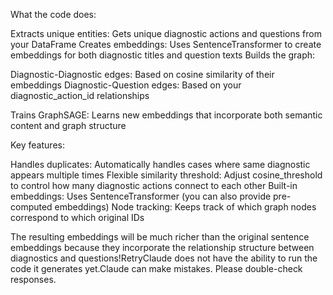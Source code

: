  What the code does:

Extracts unique entities: Gets unique diagnostic actions and questions from your DataFrame
Creates embeddings: Uses SentenceTransformer to create embeddings for both diagnostic titles and question texts
Builds the graph:

Diagnostic-Diagnostic edges: Based on cosine similarity of their embeddings
Diagnostic-Question edges: Based on your diagnostic_action_id relationships


Trains GraphSAGE: Learns new embeddings that incorporate both semantic content and graph structure

Key features:

Handles duplicates: Automatically handles cases where same diagnostic appears multiple times
Flexible similarity threshold: Adjust cosine_threshold to control how many diagnostic actions connect to each other
Built-in embeddings: Uses SentenceTransformer (you can also provide pre-computed embeddings)
Node tracking: Keeps track of which graph nodes correspond to which original IDs

The resulting embeddings will be much richer than the original sentence embeddings because they incorporate the relationship structure between diagnostics and questions!RetryClaude does not have the ability to run the code it generates yet.Claude can make mistakes. Please double-check responses.
